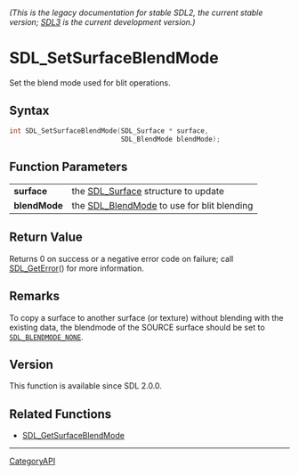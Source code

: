 ###### (This is the legacy documentation for stable SDL2, the current stable version; [SDL3](https://wiki.libsdl.org/SDL3/) is the current development version.)
# SDL_SetSurfaceBlendMode

Set the blend mode used for blit operations.

## Syntax

```c
int SDL_SetSurfaceBlendMode(SDL_Surface * surface,
                            SDL_BlendMode blendMode);

```

## Function Parameters

|                   |                                                             |
| ----------------- | ----------------------------------------------------------- |
| **surface**       | the [SDL_Surface](SDL_Surface.md) structure to update          |
| **blendMode**     | the [SDL_BlendMode](SDL_BlendMode.md) to use for blit blending |

## Return Value

Returns 0 on success or a negative error code on failure; call
[SDL_GetError](SDL_GetError.md)() for more information.

## Remarks

To copy a surface to another surface (or texture) without blending with the
existing data, the blendmode of the SOURCE surface should be set to
[`SDL_BLENDMODE_NONE`](SDL_BLENDMODE_NONE).

## Version

This function is available since SDL 2.0.0.

## Related Functions

* [SDL_GetSurfaceBlendMode](SDL_GetSurfaceBlendMode.md)

----
[CategoryAPI](CategoryAPI.md)
